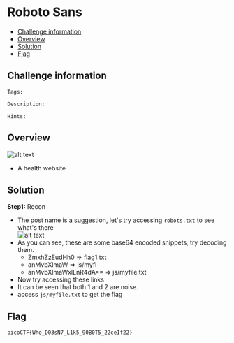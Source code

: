 # Roboto Sans
- [Challenge information](#challenge-information)
- [Overview](#overview)
- [Solution](#solution)
- [Flag](#flag)
## Challenge information
```text
Tags: 

Description:  

Hints: 
```
## Overview
![alt text](/CTF/picoCTF/Static/Images/Roboto_Sans/image1.png)  
* A health website  
## Solution
**Step1:** Recon  
* The post name is a suggestion, let's try accessing `robots.txt` to see what's there  
![alt text](/CTF/picoCTF/Static/Images/Roboto_Sans/image2.png)  
* As you can see, these are some base64 encoded snippets, try decoding them.  
    * ZmxhZzEudHh0 => flag1.txt  
    * anMvbXlmaW  =>  js/myfi  
    * anMvbXlmaWxlLnR4dA==  =>  js/myfile.txt  
* Now try accessing these links  
* It can be seen that both 1 and 2 are noise.  
* access `js/myfile.txt` to get the flag  
## Flag
`picoCTF{Who_D03sN7_L1k5_90B0T5_22ce1f22}`